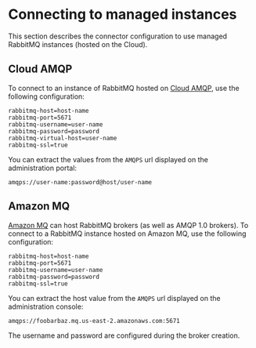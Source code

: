 # Connecting to managed instances

This section describes the connector configuration to use managed
RabbitMQ instances (hosted on the Cloud).

## Cloud AMQP

To connect to an instance of RabbitMQ hosted on [Cloud
AMQP](https://www.cloudamqp.com/), use the following configuration:

``` properties
rabbitmq-host=host-name
rabbitmq-port=5671
rabbitmq-username=user-name
rabbitmq-password=password
rabbitmq-virtual-host=user-name
rabbitmq-ssl=true
```

You can extract the values from the `AMQPS` url displayed on the
administration portal:

    amqps://user-name:password@host/user-name

## Amazon MQ

[Amazon MQ](https://aws.amazon.com/amazon-mq/) can host RabbitMQ brokers
(as well as AMQP 1.0 brokers). To connect to a RabbitMQ instance hosted
on Amazon MQ, use the following configuration:

``` properties
rabbitmq-host=host-name
rabbitmq-port=5671
rabbitmq-username=user-name
rabbitmq-password=password
rabbitmq-ssl=true
```

You can extract the host value from the `AMQPS` url displayed on the
administration console:

    amqps://foobarbaz.mq.us-east-2.amazonaws.com:5671

The username and password are configured during the broker creation.

